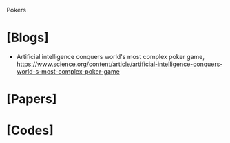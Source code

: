 Pokers

# [Blogs]
+ Artificial intelligence conquers world's most complex poker game, https://www.science.org/content/article/artificial-intelligence-conquers-world-s-most-complex-poker-game

# [Papers]

# [Codes]


